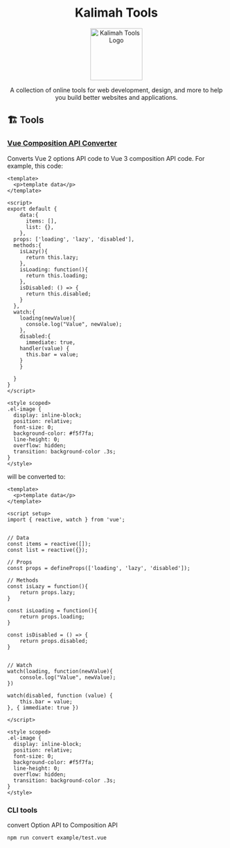 <h1 align="center">Kalimah Tools</h1>
<p align="center">
<img src="https://raw.githubusercontent.com/kalimahapps/tools/main/public/logo.svg" width="120" alt="Kalimah Tools Logo">
</p>
<p align="center">
A collection of online tools for web development, design, and more to help you build better websites and applications.
</p>

## 🏗️ Tools
### [Vue Composition API Converter](https://tools.kalimah-apps.com/vue-composition-converter/info.html)
Converts Vue 2 options API code to Vue 3 composition API code. For example, this code:
```vue
<template>
  <p>template data</p>
</template>

<script>
export default {
	data:{
      items: [],
      list: {},
    },
  props: ['loading', 'lazy', 'disabled'],
  methods:{
  	isLazy(){
      return this.lazy;
    },
    isLoading: function(){
      return this.loading;
    },
    isDisabled: () => {
      return this.disabled;
    }
  },
  watch:{
    loading(newValue){
      console.log("Value", newValue);
    },
    disabled:{
      immediate: true,
    handler(value) {
      this.bar = value;
    }
    }

  }
}
</script>

<style scoped>
.el-image {
  display: inline-block;
  position: relative;
  font-size: 0;
  background-color: #f5f7fa;
  line-height: 0;
  overflow: hidden;
  transition: background-color .3s;
}
</style>
```
will be converted to:
```vue
<template>
  <p>template data</p>
</template>

<script setup>
import { reactive, watch } from 'vue';


// Data
const items = reactive([]);
const list = reactive({});

// Props
const props = defineProps(['loading', 'lazy', 'disabled']);

// Methods
const isLazy = function(){
	return props.lazy;
}

const isLoading = function(){
	return props.loading;
}

const isDisabled = () => {
	return props.disabled;
}


// Watch
watch(loading, function(newValue){
	console.log("Value", newValue);
})

watch(disabled, function (value) {
	this.bar = value;
}, { immediate: true })

</script>

<style scoped>
.el-image {
  display: inline-block;
  position: relative;
  font-size: 0;
  background-color: #f5f7fa;
  line-height: 0;
  overflow: hidden;
  transition: background-color .3s;
}
</style>
```

### CLI tools

convert Option API to Composition API
```
npm run convert example/test.vue
```
